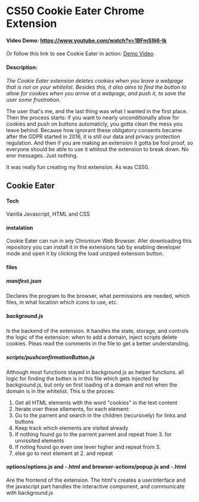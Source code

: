 # CS50 Cookie Eater Chrome Extension

#### Video Demo: <https://www.youtube.com/watch?v=1BFmS9i6-Ik>

Or follow this link to see Cookie Eater in action: [Demo Video](https://www.youtube.com/watch?v=1BFmS9i6-Ik)

#### Description:

_The Cookie Eater extension deletes cookies when you leave a webpage that is not on your whitelist. Besides this, it also aims to find the button to allow for cookies when you arrive at a webpage, and push it, to save the user some frustration._

The user that's me, and the last thing was what I wanted in the first place.
Then the process starts: if you want to nearly unconditionally allow for cookies and push on buttons automaticly, you gotta clean the mess you leave behind. Because how ignorant these obligatory consents became after the GDPR started in 2016, it is still our data and privacy protection regulation. And then if you are making an extension it gotta be fool proof, so everyone should be able to use it whitout the extension to break down. No eror messages. Just nothing.

It was really fun creating my first extension. As was CS50.

## Cookie Eater

#### Tech

Vanilla Javascript, HTML and CSS

#### instalation

Cookie Eater can run in any Chromium Web Browser. Afer downloading this repository you can install it in the extensions tab by enabling developer mode and open it by clicking the load unziped extension button.

#### files

##### manifest.json

Declares the program to the browser, what permissions are needed, which files, in what location which icons to use, etc.

##### background.js

Is the backend of the extension. It handles the state, storage, and controls the logic of the extension: when to add a domain, inject scripts delete cookies. Pleas read the comments in the file to get a better understanding.

##### scripts/pushconfirmationButton.js

Although most functions stayed in background.js as helper functions. all logic for finding the butten is in this file which gets injected by background.js, but only on first loading of a domain and not when the domain is in the whitelist.
This is the proces:

1. Get all HTML elements with the word "cookies" in the text content
2. Iterate over these ellements, for each element:
3. Go to the parrent and search in the children (recursively) for links and buttons
4. Keep track which elements are visited already
5. If nothing found go to the parrent parrent and repeat from 3. for unvissited elements
6. If noting found go even one lever higher and repeat from 3.
7. else go to next element at 2. and repeat

#### options/options.js and -.html and browser-actions/popup.js and -.html

Are the frontend of the extension. The html's creates a userinterface and the javascript part handles the interactive component, and communicate with background.js
